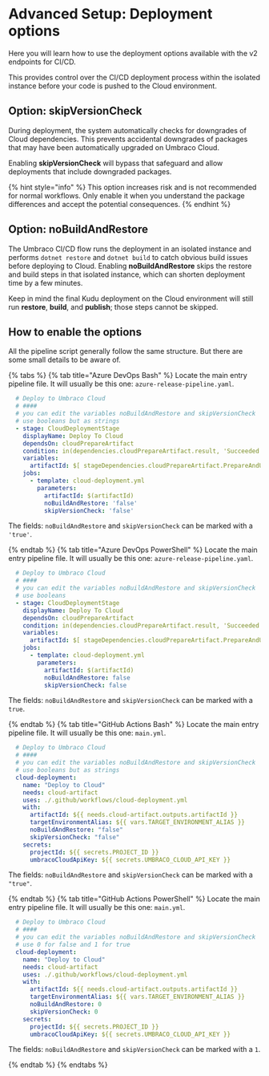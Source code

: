 # Advanced Setup: Deployment options

Here you will learn how to use the deployment options available with the v2 endpoints for CI/CD.

This provides control over the CI/CD deployment process within the isolated instance before your code is pushed to the Cloud environment.

## Option: skipVersionCheck

During deployment, the system automatically checks for downgrades of Cloud dependencies. This prevents accidental downgrades of packages that may have been automatically upgraded on Umbraco Cloud.

Enabling **skipVersionCheck** will bypass that safeguard and allow deployments that include downgraded packages. 

{% hint style="info" %}
This option increases risk and is not recommended for normal workflows. Only enable it when you understand the package differences and accept the potential consequences.
{% endhint %}

## Option: noBuildAndRestore

The Umbraco CI/CD flow runs the deployment in an isolated instance and performs `dotnet restore` and `dotnet build` to catch obvious build issues before deploying to Cloud. Enabling **noBuildAndRestore** skips the restore and build steps in that isolated instance, which can shorten deployment time by a few minutes.

Keep in mind the final Kudu deployment on the Cloud environment will still run **restore**, **build**, and **publish**; those steps cannot be skipped.

## How to enable the options

All the pipeline script generally follow the same structure. But there are some small details to be aware of.

{% tabs %}
{% tab title="Azure DevOps Bash" %}
Locate the main entry pipeline file. It will usually be this one: `azure-release-pipeline.yaml`.

```yml
  # Deploy to Umbraco Cloud
  # ####
  # you can edit the variables noBuildAndRestore and skipVersionCheck    
  # use booleans but as strings
  - stage: CloudDeploymentStage
    displayName: Deploy To Cloud
    dependsOn: cloudPrepareArtifact
    condition: in(dependencies.cloudPrepareArtifact.result, 'Succeeded')
    variables:
      artifactId: $[ stageDependencies.cloudPrepareArtifact.PrepareAndUploadArtifact.outputs['uploadArtifact.artifactId'] ]
    jobs: 
      - template: cloud-deployment.yml
        parameters:
          artifactId: $(artifactId)
          noBuildAndRestore: 'false'
          skipVersionCheck: 'false'
```

The fields: `noBuildAndRestore` and `skipVersionCheck` can be marked with a `'true'`. 


{% endtab %}
{% tab title="Azure DevOps PowerShell" %}
Locate the main entry pipeline file. It will usually be this one: `azure-release-pipeline.yaml`.

```yml
  # Deploy to Umbraco Cloud
  # ####
  # you can edit the variables noBuildAndRestore and skipVersionCheck    
  # use booleans
  - stage: CloudDeploymentStage
    displayName: Deploy To Cloud
    dependsOn: cloudPrepareArtifact
    condition: in(dependencies.cloudPrepareArtifact.result, 'Succeeded')
    variables:
      artifactId: $[ stageDependencies.cloudPrepareArtifact.PrepareAndUploadArtifact.outputs['uploadArtifact.artifactId'] ]
    jobs: 
      - template: cloud-deployment.yml
        parameters:
          artifactId: $(artifactId)
          noBuildAndRestore: false
          skipVersionCheck: false

```

The fields: `noBuildAndRestore` and `skipVersionCheck` can be marked with a `true`. 


{% endtab %}
{% tab title="GitHub Actions Bash" %}
Locate the main entry pipeline file. It will usually be this one: `main.yml`.

```yml
  # Deploy to Umbraco Cloud
  # ####
  # you can edit the variables noBuildAndRestore and skipVersionCheck    
  # use booleans but as strings
  cloud-deployment:
    name: "Deploy to Cloud"
    needs: cloud-artifact
    uses: ./.github/workflows/cloud-deployment.yml
    with:
      artifactId: ${{ needs.cloud-artifact.outputs.artifactId }}
      targetEnvironmentAlias: ${{ vars.TARGET_ENVIRONMENT_ALIAS }}
      noBuildAndRestore: "false"
      skipVersionCheck: "false"
    secrets:
      projectId: ${{ secrets.PROJECT_ID }}
      umbracoCloudApiKey: ${{ secrets.UMBRACO_CLOUD_API_KEY }}
```

The fields: `noBuildAndRestore` and `skipVersionCheck` can be marked with a `"true"`. 

{% endtab %}
{% tab title="GitHub Actions PowerShell" %}
Locate the main entry pipeline file. It will usually be this one: `main.yml`.

```yml
  # Deploy to Umbraco Cloud
  # ####
  # you can edit the variables noBuildAndRestore and skipVersionCheck    
  # use 0 for false and 1 for true
  cloud-deployment:
    name: "Deploy to Cloud"
    needs: cloud-artifact
    uses: ./.github/workflows/cloud-deployment.yml
    with:
      artifactId: ${{ needs.cloud-artifact.outputs.artifactId }}
      targetEnvironmentAlias: ${{ vars.TARGET_ENVIRONMENT_ALIAS }}
      noBuildAndRestore: 0
      skipVersionCheck: 0
    secrets:
      projectId: ${{ secrets.PROJECT_ID }}
      umbracoCloudApiKey: ${{ secrets.UMBRACO_CLOUD_API_KEY }}
```

The fields: `noBuildAndRestore` and `skipVersionCheck` can be marked with a `1`. 

{% endtab %}
{% endtabs %}
